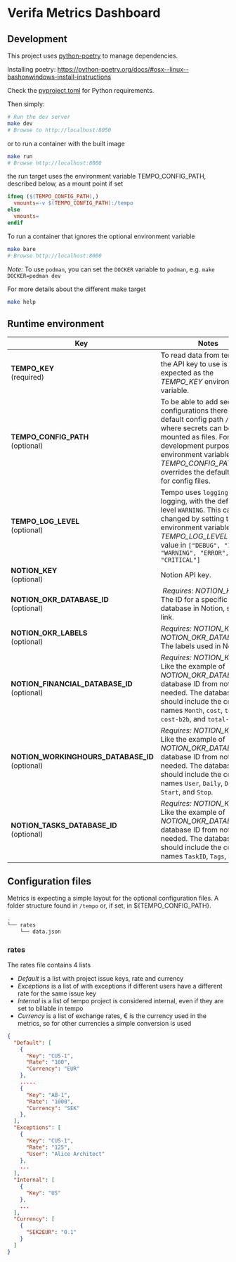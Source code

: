 # Verifa Metrics Dashboard

## Development

This project uses [python-poetry](https://python-poetry.org/) to manage dependencies.

Installing poetry: <https://python-poetry.org/docs/#osx--linux--bashonwindows-install-instructions>

Check the [pyproject.toml](./pyproject.toml) for Python requirements.

Then simply:

```bash
# Run the dev server
make dev
# Browse to http://localhost:8050
```

or to run a container with the built image

```bash
make run
# Browse http://localhost:8000
```

the run target uses the environment variable TEMPO_CONFIG_PATH, described below, as a mount point if set

```Makefile
ifneq ($(TEMPO_CONFIG_PATH),)
  vmounts=-v $(TEMPO_CONFIG_PATH):/tempo
else
  vmounts=
endif
```

To run a container that ignores the optional environment variable

```bash
make bare
# Browse http://localhost:8000
```

*Note:* To use `podman`, you can set the `DOCKER` variable to `podman`, e.g. `make DOCKER=podman dev`

For more details about the different make target

```bash
make help
```

## Runtime environment

| Key | Notes |
|-----|-------|
| **TEMPO_KEY**<br/>(required) | To read data from tempo, the API key to use is expected as the *TEMPO_KEY* environment variable. |
| **TEMPO_CONFIG_PATH**<br/>(optional) | To be able to add secret configurations there is a default config path `/tempo` where secrets can be mounted as files. For development purposes the environment variable *TEMPO_CONFIG_PATH* overrides the default value for config files. |
| **TEMPO_LOG_LEVEL**<br/>(optional) | Tempo uses `logging` for logging, with the default log level `WARNING`. This can be changed by setting the environment variable *TEMPO_LOG_LEVEL* to any value in `["DEBUG", "INFO", "WARNING", "ERROR", "CRITICAL"]` |
| **NOTION_KEY**<br/>(optional) | Notion API key. |
| **NOTION_OKR_DATABASE_ID**<br/>(optional) | *Requires: NOTION_KEY*<br/>The ID for a specific database in Notion, see [this](https://stackoverflow.com/questions/67728038/where-to-find-database-id-for-my-database-in-notion) link. |
| **NOTION_OKR_LABELS**<br/>(optional) | *Requires: NOTION_KEY and NOTION_OKR_DATABASE_ID*<br/>The labels used in Notion. |
| **NOTION_FINANCIAL_DATABASE_ID**<br/>(optional) | *Requires: NOTION_KEY*<br/>Like the example of *NOTION_OKR_DATABASE*, a database ID from notion is needed. The database should include the column names `Month`, `cost`, `total-cost-b2b`, and `total-income`. |
| **NOTION_WORKINGHOURS_DATABASE_ID**<br/>(optional) | *Requires: NOTION_KEY*<br/>Like the example of *NOTION_OKR_DATABASE*, a database ID from notion is needed. The database should include the column names `User`, `Daily`, `Delta`, `Start`, and `Stop`. |
| **NOTION_TASKS_DATABASE_ID**<br/>(optional) | *Requires: NOTION_KEY*<br/>Like the example of *NOTION_OKR_DATABASE*, a database ID from notion is needed. The database should include the column names `TaskID`, `Tags`, `Desc`. |

## Configuration files

Metrics is expecting a simple layout for the optional configuration files. A folder structure found in `/tempo` or, if set, in ${TEMPO_CONFIG_PATH}.

```bash
.
└── rates
    └── data.json
```

### rates

The rates file contains 4 lists
- *Default* is a list with project issue keys, rate and currency
- *Exceptions* is a list of with exceptions if different users have a different rate for the same issue key
- *Internal* is a list of tempo project is considered internal, even if they are set to billable in tempo
- *Currency* is a list of exchange rates, € is the currency used in the metrics, so for other currencies a simple conversion is used

```json
{
  "Default": [
    {
      "Key": "CUS-1",
      "Rate": "100",
      "Currency": "EUR"
    },
    .....
    {
      "Key": "AB-1",
      "Rate": "1000",
      "Currency": "SEK"
    },
  ],
  "Exceptions": [
    {
      "Key": "CUS-1",
      "Rate": "125",
      "User": "Alice Architect"
    },
    ...
  ],
  "Internal": [
    {
      "Key": "US"
    },
    ...
  ],
  "Currency": [
    {
      "SEK2EUR": "0.1"
    }
  ]
}
```

